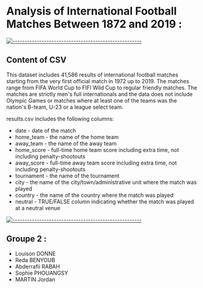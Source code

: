# Analysis of International Football Matches Between 1872 and 2019 :

[![-----------------------------------------------------](https://raw.githubusercontent.com/andreasbm/readme/master/assets/lines/colored.png)](#content)

## Content of CSV
This dataset includes 41,586 results of international football matches starting from the very first official match in 1972 up to 2019. The matches range from FIFA World Cup to FIFI Wild Cup to regular friendly matches. The matches are strictly men's full internationals and the data does not include Olympic Games or matches where at least one of the teams was the nation's B-team, U-23 or a league select team.

results.csv includes the following columns:

* date - date of the match
* home_team - the name of the home team
* away_team - the name of the away team
* home_score - full-time home team score including extra time, not including penalty-shootouts
* away_score - full-time away team score including extra time, not including penalty-shootouts
* tournament - the name of the tournament
* city - the name of the city/town/administrative unit where the match was played
* country - the name of the country where the match was played
* neutral - TRUE/FALSE column indicating whether the match was played at a neutral venue

[![-----------------------------------------------------](https://raw.githubusercontent.com/andreasbm/readme/master/assets/lines/colored.png)](#groupe)

## Groupe 2 :

* Louison DONNE
* Reda BENYOUB  
* Abderrafii RABAH 
* Sophie PHOUANGSY  
* MARTIN Jordan 

